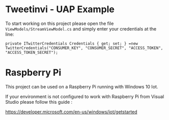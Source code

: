 # Tweetinvi - UAP Example

To start working on this project please open the file `ViewModels/StreamViewModel.cs` and simply enter your credentials at the line:

`private ITwitterCredentials Credentials { get; set; } =new TwitterCredentials("CONSUMER_KEY", "CONSUMER_SECRET", "ACCESS_TOKEN", "ACCESS_TOKEN_SECRET");`

# Raspberry Pi

This project can be used on a Raspberry Pi running with Windows 10 Iot.

If your environment is not configured to work with Raspberry Pi from Visual Studio please follow this guide : 

https://developer.microsoft.com/en-us/windows/iot/getstarted